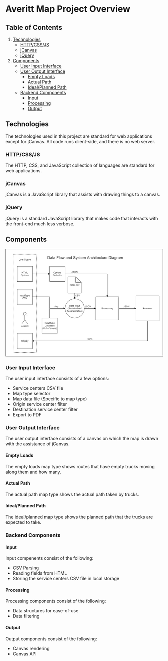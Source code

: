 # Averitt Map Project Overview
## Table of Contents
1. [Technologies](#technologies)
	- [HTTP/CSS/JS](#httpcssjs)
	- [jCanvas](#jcanvas)
	- [jQuery](#jquery)
2. [Components](#Components)
	- [User Input Interface](#user-input-interface)
	- [User Output Interface](#user-output-interface)
		- [Empty Loads](#empty-loads)
		- [Actual Path](#actual-path)
		- [Ideal/Planned Path](#idealplanned-path)
	- [Backend Components](#backend-components)
		- [Input](#input)
		- [Processing](#processing)
		- [Output](#output)

## Technologies
The technologies used in this project are standard for web applications except for jCanvas. All code runs client-side, and there is no web server.
### HTTP/CSS/JS
The HTTP, CSS, and JavaScript collection of languages are standard for web applications.
### jCanvas
jCanvas is a JavaScript library that assists with drawing things to a canvas.
### jQuery
jQuery is a standard JavaScript library that makes code that interacts with the front-end much less verbose.

## Components
![Architecture](img/architecture.png)
### User Input Interface
The user input interface consists of a few options:
- Service centers CSV file
- Map type selector
- Map data file (Specific to map type)
- Origin service center filter
- Destination service center filter
- Export to PDF
### User Output Interface
The user output interface consists of a canvas on which the map is drawn with the assistance of jCanvas.
#### Empty Loads
The empty loads map type shows routes that have empty trucks moving along them and how many.
#### Actual Path
The actual path map type shows the actual path taken by trucks.
#### Ideal/Planned Path
The ideal/planned map type shows the planned path that the trucks are expected to take.
### Backend Components
#### Input
Input compenents consist of the following:
- CSV Parsing
- Reading fields from HTML
- Storing the service centers CSV file in local storage
#### Processing
Processing components consist of the following:
- Data structures for ease-of-use
- Data filtering
#### Output
Output components consist of the following:
- Canvas rendering
- Canvas API